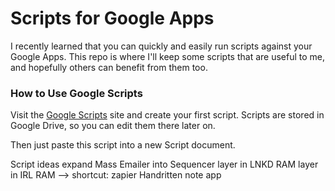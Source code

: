 # Scripts for Google Apps

I recently learned that you can quickly and easily run scripts against your Google Apps. This repo is where I'll keep some scripts that are useful to me, and hopefully others can benefit from them too.

### How to Use Google Scripts

Visit the [Google Scripts](http://script.google.com) site and create your first script. Scripts are stored in Google Drive, so you can edit them there later on.

Then just paste this script into a new Script document.

Script ideas
  expand Mass Emailer into Sequencer
  layer in LNKD RAM
  layer in IRL RAM --> shortcut: zapier Handritten note app
